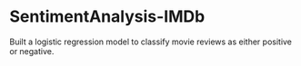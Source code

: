 # SentimentAnalysis-IMDb
 Built a logistic regression model to classify movie reviews as either positive or negative.

